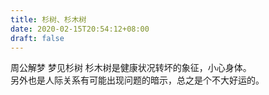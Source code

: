 ```yaml
---
title: 杉树、杉木树
date: 2020-02-15T20:54:12+08:00
draft: false
---
```


周公解梦 梦见杉树 杉木树是健康状况转坏的象征，小心身体。<br>
另外也是人际关系有可能出现问题的暗示，总之是个不大好运的。<br>
